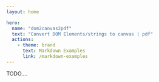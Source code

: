 ```yaml
---
layout: home

hero:
  name: "dom2canvas2pdf"
  text: "Convert DOM Elements/strings to canvas | pdf"
  actions:
    - theme: brand
      text: Markdown Examples
      link: /markdown-examples
---
```


TODO....